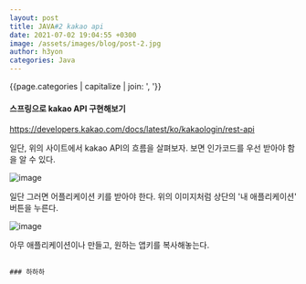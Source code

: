 ```yaml
---
layout: post
title: JAVA#2 kakao api
date: 2021-07-02 19:04:55 +0300
image: /assets/images/blog/post-2.jpg
author: h3yon
categories: Java
---
```


{{page.categories | capitalize | join: ', '}}


<h4>스프링으로 kakao API 구현해보기</h4>


https://developers.kakao.com/docs/latest/ko/kakaologin/rest-api

일단, 위의 사이트에서 kakao API의 흐름을 살펴보자.
보면 인가코드를 우선 받아야 함을 알 수 있다.

![image](https://user-images.githubusercontent.com/46602874/124142896-9a798600-dac5-11eb-8cc3-1ebab94bd2b1.png)

일단 그러면 어플리케이션 키를 받아야 한다.
위의 이미지처럼 상단의 '내 애플리케이션' 버튼을 누른다.

![image](https://user-images.githubusercontent.com/46602874/124144091-9d28ab00-dac6-11eb-8d3a-f73b5e1f40e0.png)

아무 애플리케이션이나 만들고,
원하는 앱키를 복사해놓는다.

<pre>
<code>
### 하하하
</pre>
</code>
